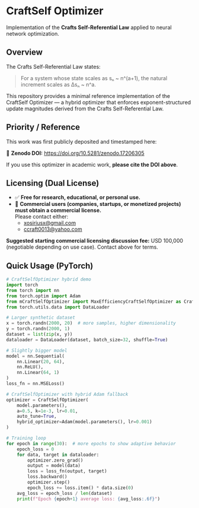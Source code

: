 # CraftSelf Optimizer

Implementation of the **Crafts Self-Referential Law** applied to neural network optimization.

## Overview

The Crafts Self-Referential Law states:

> For a system whose state scales as sₙ ~ n^(a+1), the natural increment scales as Δsₙ ~ n^a.

This repository provides a minimal reference implementation of the CraftSelf Optimizer — a hybrid optimizer that enforces exponent-structured update magnitudes derived from the Crafts Self-Referential Law.

## Priority / Reference

This work was first publicly deposited and timestamped here:

🔗 **Zenodo DOI:** https://doi.org/10.5281/zenodo.17206305

If you use this optimizer in academic work, **please cite the DOI above**.

## Licensing (Dual License)

- ✅ **Free for research, educational, or personal use.**  
- 💼 **Commercial users (companies, startups, or monetized projects) must obtain a commercial license.**  
  Please contact either:
  - xosiriusx@gmail.com  
  - ccraft0013@yahoo.com

**Suggested starting commercial licensing discussion fee:** USD 100,000 (negotiable depending on use case). Contact above for terms.

## Quick Usage (PyTorch)

```python
# CraftSelfOptimizer hybrid demo 
import torch
from torch import nn
from torch.optim import Adam
from mCraftSelfOptimizer import MaxEfficiencyCraftSelfOptimizer as CraftSelfOptimizer
from torch.utils.data import DataLoader

# Larger synthetic dataset
x = torch.randn(2000, 20)  # more samples, higher dimensionality
y = torch.randn(2000, 1)
dataset = list(zip(x, y))
dataloader = DataLoader(dataset, batch_size=32, shuffle=True)

# Slightly bigger model
model = nn.Sequential(
    nn.Linear(20, 64),
    nn.ReLU(),
    nn.Linear(64, 1)
)
loss_fn = nn.MSELoss()

# CraftSelfOptimizer with hybrid Adam fallback
optimizer = CraftSelfOptimizer(
    model.parameters(),
    a=0.5, k=1e-3, lr=0.01,
    auto_tune=True,
    hybrid_optimizer=Adam(model.parameters(), lr=0.001)
)

# Training loop
for epoch in range(30):  # more epochs to show adaptive behavior
    epoch_loss = 0
    for data, target in dataloader:
        optimizer.zero_grad()
        output = model(data)
        loss = loss_fn(output, target)
        loss.backward()
        optimizer.step()
        epoch_loss += loss.item() * data.size(0)
    avg_loss = epoch_loss / len(dataset)
    print(f"Epoch {epoch+1} average loss: {avg_loss:.6f}")
